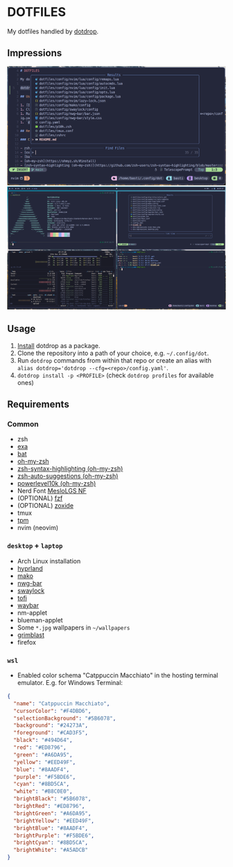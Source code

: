 # DOTFILES

My dotfiles handled by [dotdrop](https://github.com/deadc0de6/dotdrop).

## Impressions

![nvim-tmux](./doc/impressions_nvim_tmux.png)
![desktop](./doc/impressions_desktop.png)

## Usage

1. [Install](https://dotdrop.readthedocs.io/en/latest/installation/) dotdrop as a package.
1. Clone the repository into a path of your choice, e.g. `~/.config/dot`.
1. Run `dotdrop` commands from within that repo or create an alias with `alias dotdrop='dotdrop --cfg=<repo>/config.yaml'`.
1. `dotdrop install -p <PROFILE>` (check `dotdrop profiles` for available ones)

## Requirements

### Common

- zsh
- [exa](https://itsfoss.com/exa/)
- [bat](https://github.com/sharkdp/bat)
- [oh-my-zsh](https://ohmyz.sh/#install)
- [zsh-syntax-highlighting (oh-my-zsh)](https://github.com/zsh-users/zsh-syntax-highlighting/blob/master/INSTALL.md#oh-my-zsh)
- [zsh-auto-suggestions (oh-my-zsh)](https://github.com/zsh-users/zsh-autosuggestions/blob/master/INSTALL.md#oh-my-zsh)
- [powerlevel10k (oh-my-zsh)](https://github.com/romkatv/powerlevel10k#oh-my-zsh)
- Nerd Font [MesloLGS NF](https://github.com/romkatv/powerlevel10k#manual-font-installation)
- (OPTIONAL) [fzf](https://github.com/junegunn/fzf)
- (OPTIONAL) [zoxide](https://github.com/ajeetdsouza/zoxide)
- tmux
- [tpm](https://github.com/tmux-plugins/tpm)
- nvim (neovim)

### `desktop` + `laptop`

- Arch Linux installation
- [hyprland](https://wiki.hyprland.org/)
- [mako](https://github.com/emersion/mako)
- [nwg-bar](https://github.com/nwg-piotr/nwg-bar)
- [swaylock](https://github.com/swaywm/swaylock)
- [tofi](https://github.com/philj56/tofi)
- [waybar](https://github.com/Alexays/Waybar)
- nm-applet
- blueman-applet
- Some `*.jpg` wallpapers in `~/wallpapers`
- [grimblast](https://github.com/hyprwm/contrib#grimblast)
- firefox

### `wsl`

- Enabled color schema "Catppuccin Macchiato" in the hosting terminal emulator. E.g. for Windows Terminal:

```json
{
  "name": "Catppuccin Macchiato",
  "cursorColor": "#F4DBD6",
  "selectionBackground": "#5B6078",
  "background": "#24273A",
  "foreground": "#CAD3F5",
  "black": "#494D64",
  "red": "#ED8796",
  "green": "#A6DA95",
  "yellow": "#EED49F",
  "blue": "#8AADF4",
  "purple": "#F5BDE6",
  "cyan": "#8BD5CA",
  "white": "#B8C0E0",
  "brightBlack": "#5B6078",
  "brightRed": "#ED8796",
  "brightGreen": "#A6DA95",
  "brightYellow": "#EED49F",
  "brightBlue": "#8AADF4",
  "brightPurple": "#F5BDE6",
  "brightCyan": "#8BD5CA",
  "brightWhite": "#A5ADCB"
}
```

